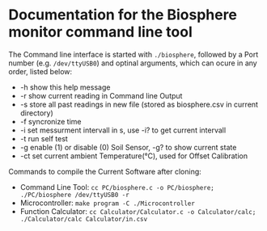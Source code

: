 # Documentation for the Biosphere monitor command line tool

The Command line interface is started with `./biosphere`,
followed by a Port number (e.g. `/dev/ttyUSB0`) and optinal arguments,
which can ocure in any order, listed below:

* -h show this help message
* -r show current reading in Command line Output
* -s store all past readings in new file (stored as biosphere.csv in current directory)
* -f syncronize time
* -i set messurment intervall in s, use -i? to get current intervall
* -t run self test
* -g enable (1) or disable (0) Soil Sensor, -g? to show current state
* -ct set current ambient Temperature(°C), used for Offset Calibration

Commands to compile the Current Software after cloning:

* Command Line Tool: `cc PC/biosphere.c -o PC/biosphere; ./PC/biosphere /dev/ttyUSB0 -r`
* Microcontroller: `make program -C ./Microcontroller`
* Function Calculator: `cc Calculator/Calculator.c -o Calculator/calc; ./Calculator/calc Calculator/in.csv`